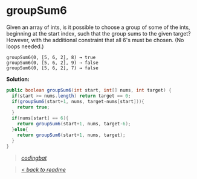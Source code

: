 # groupSum6

Given an array of ints, is it possible to choose a group of some of the ints, beginning at the start index, such that the group sums to the given target? However, with the additional constraint that all 6's must be chosen. (No loops needed.)

```
groupSum6(0, [5, 6, 2], 8) → true
groupSum6(0, [5, 6, 2], 9) → false
groupSum6(0, [5, 6, 2], 7) → false
```

**Solution:**

```java
public boolean groupSum6(int start, int[] nums, int target) {
  if(start >= nums.length) return target == 0;
  if(groupSum6(start+1, nums, target-nums[start])){
    return true;
  }
  if(nums[start] == 6){
    return groupSum6(start+1, nums, target-6);
  }else{
    return groupSum6(start+1, nums, target);
  }
}
```

> _[codingbat](https://codingbat.com/prob/p199368)_

> [< _back to readme_](FINDREPLACEREADME)